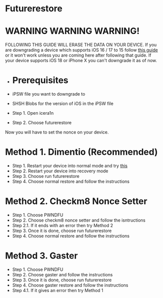 # Futurerestore
# 

# WARNING WARNING WARNING!
FOLLOWING THIS GUIDE WILL ERASE THE DATA ON YOUR DEVICE. If you are downgrading a device which supports iOS 16 / 17 to 15 follow [this guide](https://github.com/hiylx/icera1n/blob/main/Guides/activation.md) or it won't work unless you are coming here after following that guide. If your device supports iOS 18 or iPhone X you can't downgrade it as of now.

- # Prerequisites
- iPSW file you want to downgrade to
- SHSH Blobs for the version of iOS in the iPSW file

- Step 1. Open icera1n
- Step 2. Choose futurerestore

Now you will have to set the nonce on your device.


 # Method 1. Dimentio (Recommended)
 - Step 1. Restart your device into normal mode and try [this](https://github.com/hiylx/icera1n/blob/main/Guides/dimentio.md)
 - Step 2. Restart your device into recovery mode
 - Step 3. Choose run futurerestore
 - Step 4. Choose normal restore and follow the instructions

# Method 2. Checkm8 Nonce Setter
 - Step 1. Choose PWNDFU
 - Step 2. Choose checkm8 nonce setter and follow the isntructions
 - Step 2.1. If it ends with an error then try Method 2
 - Step 3. Once it is done, choose run futurerestore
 - Step 4. Choose normal restore and follow the instructions

 # Method 3. Gaster
 - Step 1. Choose PWNDFU
 - Step 2. Choose gaster and follow the instructions
 - Step 3. Once it is done, choose run futurerestore
 - Step 4. Choose gaster restore and follow the instructions
 - Step 4.1. If it gives an error then try Method 1
